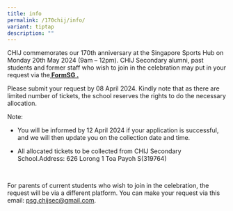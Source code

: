 ```yaml
---
title: info
permalink: /170chij/info/
variant: tiptap
description: ""
---
```

<p>CHIJ commemorates our 170th anniversary at the Singapore Sports Hub on
Monday 20th May 2024 (9am – 12pm). CHIJ Secondary alumni, past students
and former staff who wish to join in the celebration may put in your request
via the<strong><u> </u><a href="https://form.gov.sg/65c036b77fa9d4d6d790c11c" rel="noopener noreferrer nofollow" target="_blank">FormSG .</a></strong>
</p>
<p>Please submit your request by 08 April 2024. Kindly note that as there
are limited number of tickets, the school reserves the rights to do the
necessary allocation.</p>
<p>Note:</p>
<ul data-tight="true" class="tight">
<li>
<p>You will be informed by 12 April 2024 if your application is successful,
and we will then update you on the collection date and time.</p>
</li>
<li>
<p>All allocated tickets to be collected from CHIJ Secondary School.Address:
626 Lorong 1 Toa Payoh S(319764)</p>
<p>
<br>
</p>
</li>
</ul>
<p>For parents of current students who wish to join in the celebration, the
request will be via a different platform. You can make your request via
this email: <a href="mailto:psg.chijsec@gmail.com" rel="noopener noreferrer nofollow" target="_blank">psg.chijsec@gmail.com</a>.</p>